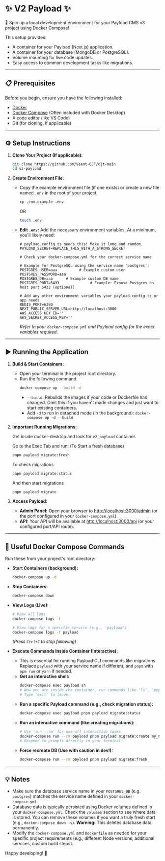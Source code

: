 # ✨ V2 Payload ✨

🚀 Spin up a local development environment for your Payload CMS v3 project using Docker Compose!

This setup provides:
* A container for your Payload (Next.js) application.
* A container for your database (MongoDB or PostgreSQL).
* Volume mounting for live code updates.
* Easy access to common development tasks like migrations.

---

## 📋 Prerequisites

Before you begin, ensure you have the following installed:

* [Docker](https://docs.docker.com/get-docker/)
* [Docker Compose](https://docs.docker.com/compose/install/) (Often included with Docker Desktop)
* A code editor (like VS Code)
* Git (for cloning, if applicable)

---

## ⚙️ Setup Instructions

1.  **Clone Your Project (If applicable):**
    ```bash
    git clone https://github.com/Veent-OJT/ojt-main
    cd v2-payload
    ```

2.  **Create Environment File:**
    * Copy the example environment file (if one exists) or create a new file named `.env` in the root of your project.
        ```bash
        cp .env.example .env
        ```
        OR
        ```bash
        touch .env
        ```
    * **Edit `.env`:** Add the necessary environment variables. At a minimum, you'll likely need:
        ```dotenv
        # payload.config.ts needs this! Make it long and random.
        PAYLOAD_SECRET=REPLACE_THIS_WITH_A_STRONG_SECRET

        # Check your docker-compose.yml for the correct service name 

        # Example for PostgreSQL using the service name 'postgres':
        POSTGRES_USER=aaa          # Example custom user
        POSTGRES_PASSWORD=aaa
        POSTGRES_DB=aaa      # Example custom DB name
        POSTGRES_PORT=5433              # Example: Expose Postgres on host port 5433 (optional)

        # Add any other environment variables your payload.config.ts or app needs
        REDIS_PORT=6380
        NEXT_PUBLIC_SERVER_URL=http://localhost:3000
        AWS_ACCESS_KEY_ID=''
        AWS_SECRET_ACCESS_KEY=''
        ```
        *Refer to your `docker-compose.yml` and Payload config for the exact variables required.*

---

## ▶️ Running the Application

1.  **Build & Start Containers:**
    * Open your terminal in the project root directory.
    * Run the following command:
        ```bash
        docker-compose up --build -d
        ```
        * `--build`: Rebuilds the images if your code or Dockerfile has changed. Omit this if you haven't made changes and just want to start existing containers.
        * Add `-d` to run in detached mode (in the background): `docker-compose up -d --build`

2. **Important** **Running Migrations:**

    Get inside docker-desktop and look for `v2_payload` container.

    Go to the Exec Tab and run: (To Start a fresh database)

    ```bash
    pnpm payload migrate:fresh
    ```

    To check migrations

    ```bash
    pnpm payload migrate:status
    ```

    And then start migrations

    ```bash
    pnpm payload migrate
    ```

3.  **Access Payload:**
    * **Admin Panel:** Open your browser to [http://localhost:3000/admin](http://localhost:3000/admin) (or the port configured in your `docker-compose.yml`).
    * **API:** Your API will be available at [http://localhost:3000/api](http://localhost:3000/api) (or your configured port/API route).

---

## 🐳 Useful Docker Compose Commands

Run these from your project's root directory:

* **Start Containers (background):**
    ```bash
    docker-compose up -d
    ```
* **Stop Containers:**
    ```bash
    docker-compose down
    ```
* **View Logs (Live):**
    ```bash
    # View all logs
    docker-compose logs -f

    # View logs for a specific service (e.g., 'payload')
    docker-compose logs -f payload
    ```
    *(Press `Ctrl+C` to stop following)*
    
* **Execute Commands Inside Container (Interactive):**
    * This is essential for running Payload CLI commands like migrations. Replace `payload` with your service name if different, and `pnpm` with `npm run` or `yarn` if needed.
    * **Get an interactive shell:**
        ```bash
        docker-compose exec payload sh
        # Now you are inside the container, run commands like 'ls', 'pnpm install', etc.
        # Type 'exit' to leave.
        ```
    * **Run a specific Payload command (e.g., check migration status):**
        ```bash
        docker-compose exec payload pnpm payload migrate:status
        ```
    * **Run an interactive command (like creating migrations):**
        ```bash
        # Use 'run --rm' for one-off interactive tasks
        docker-compose run --rm payload pnpm payload migrate:create my_new_migration
        # Respond to prompts directly in your terminal!
        ```
    * **Force recreate DB (Use with caution in dev!):**
        ```bash
        docker-compose run --rm payload pnpm payload migrate:fresh
        ```

---

## 💡 Notes

* Make sure the database service name in your `POSTGRES_DB` (e.g. `postgres`) matches the service name defined in your `docker-compose.yml`.
* Database data is typically persisted using Docker volumes defined in your `docker-compose.yml`. Check the `volumes` section to see where data is stored. You can remove these volumes if you want a truly fresh start (e.g., `docker-compose down -v`). **Warning:** This deletes database data permanently.
* Modify the `docker-compose.yml` and `Dockerfile` as needed for your specific project requirements (e.g., different Node versions, additional services, custom build steps).

Happy developing! 🎉